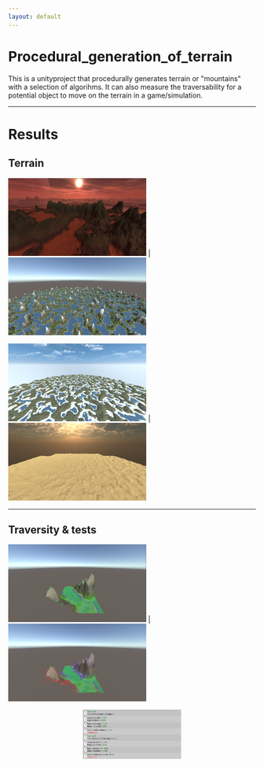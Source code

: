 ```yaml
---
layout: default
---
```


# Procedural_generation_of_terrain
This is a unityproject that procedurally generates terrain or "mountains" with a selection of algorihms.
It can also measure the traversability for a potential object to move on the terrain in a game/simulation.

***

# Results
## Terrain

<img width="281" height="158" src="pictures/Mountains_1.png"> | <img width="281" height="158" src="pictures/Mountains_2.png">

<img width="281" height="158" src="pictures/Mountains_3.png"> | <img width="281" height="158" src="pictures/Mountains_4.png">

***

## Traversity & tests

<p align="left">
<img width="281" height="158" src="pictures/Traversability_1.png"> | <img width="281" height="158" src="pictures/Traversability_2.png">
</p>

<p align="center">
  <img width="200" height="100" src="pictures/Test_1.png">
</p>
